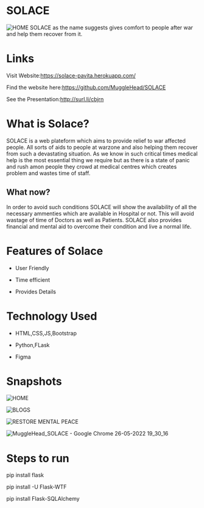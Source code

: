 # SOLACE

![HOME](https://user-images.githubusercontent.com/91135324/170495917-a0a60773-2cec-4294-8c6e-276654e53c55.png)
SOLACE as the name suggests gives comfort to people after war and help them recover from it.
# Links
Visit Website:https://solace-pavita.herokuapp.com/

Find the website here:https://github.com/MuggleHead/SOLACE

See the Presentation:http://surl.li/cbjrn

# What is Solace?
SOLACE is a web plateform which aims to provide relief to war affected people. All sorts of aids to people at warzone and also helping them recover from such a devastating situation. As we know in such critical times medical help is the most essential thing we require but as there is a state of panic and rush amon people they crowd at medical centres which creates problem and wastes time of staff.
## What now?
In order to avoid such conditions SOLACE will show the availability of all the necessary ammenties which are available in Hospital or not. This will avoid wastage of time of Doctors as well as Patients. SOLACE also provides financial and mental aid to overcome their condition and live a normal life.

# Features of Solace
- User Friendly

- Time efficient

- Provides Details

# Technology Used
- HTML,CSS,JS,Bootstrap

- Python,FLask

- Figma

# Snapshots
![HOME](https://user-images.githubusercontent.com/91135324/170502764-fe6ce759-a622-427d-af88-887caab8b51e.png)

![BLOGS](https://user-images.githubusercontent.com/91135324/170502798-601544b7-e88b-4b5e-9081-b5180dc7953a.png)

![RESTORE MENTAL PEACE](https://user-images.githubusercontent.com/91135324/170502824-86c95754-6df3-4bdd-b6bb-79fe3d27f443.png)

![MuggleHead_SOLACE - Google Chrome 26-05-2022 19_30_16](https://user-images.githubusercontent.com/91135324/170503435-bb904bc8-2605-43ce-901d-f27a04fff9f6.png)

# Steps to run
pip install flask

pip install -U Flask-WTF

pip install Flask-SQLAlchemy
